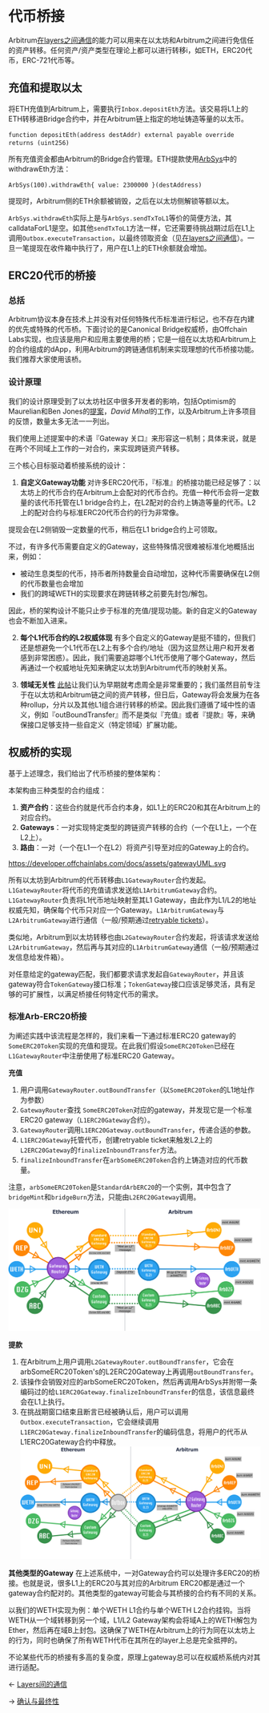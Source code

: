 # 代币桥接


Arbitrum[在layers之间通信](Layers之间的通信.md)的能力可以用来在以太坊和Arbitrum之间进行免信任的资产转移。任何资产/资产类型在理论上都可以进行转移i，如ETH，ERC20代币，ERC-721代币等。

## 充值和提取以太
将ETH充值到Arbitrum上，需要执行`Inbox.depositEth`方法。该交易将L1上的ETH转移进Bridge合约中，并在Arbitrum链上指定的地址铸造等量的以太币。
```
function depositEth(address destAddr) external payable override returns (uint256)
```

所有充值资金都由Arbitrum的Bridge合约管理。ETH提款使用[ArbSys](../dapp基础/ArbSys预编译合约.md)中的withdrawEth方法：
```
ArbSys(100).withdrawEth{ value: 2300000 }(destAddress)
```

提现时，Arbitrum侧的ETH余额被销毁，之后在以太坊侧解锁等额以太。

`ArbSys.withdrawEth`实际上是与`ArbSys.sendTxToL1`等价的简便方法，其calldataForL1是空。如其他`sendTxToL1`方法一样，它还需要待挑战期过后在L1上调用`Outbox.executeTransaction`，以最终领取资金（见[在layers之间通信](Layers间的通信.md)）。一旦一笔提现在收件箱中执行了，用户在L1上的ETH余额就会增加。

## ERC20代币的桥接
### 总括
Arbitrum协议本身在技术上并没有对任何特殊代币标准进行标记，也不存在内建的优先或特殊的代币桥。下面讨论的是Canonical Bridge权威桥，由Offchain Labs实现，也应该是用户和应用主要使用的桥；它是一组在以太坊和Arbitrum上的合约组成的dApp，利用Arbitrum的跨链通信机制来实现理想的代币桥接功能。我们推荐大家使用该桥。

### 设计原理
我们的设计原理受到了以太坊社区中很多开发者的影响，包括Optimism的Maurelian和Ben
Jones的[提案](https://ethereum-magicians.org/t/outlining-a-standard-interface-for-cross-domain-erc20-transfers/6151)，*David
Mihal*的工作，以及Arbitrum上许多项目的反馈，数量太多无法一一列出。

我们使用上述提案中的术语『Gateway 关口』来形容这一机制；具体来说，就是在两个不同域上工作的一对合约，来实现跨链资产转移。

三个核心目标驱动着桥接系统的设计：
1. **自定义Gateway功能**
对许多ERC20代币，『标准』的桥接功能已经足够了：以太坊上的代币合约在Arbitrum上会配对的代币合约。充值一种代币会将一定数量的该代币托管在L1 bridge合约上，在L2配对的合约上铸造等量的代币。L2上的配对合约与标准ERC20代币合约的行为非常像。

提现会在L2侧销毁一定数量的代币，稍后在L1 bridge合约上可领取。

不过，有许多代币需要自定义的Gateway，这些特殊情况很难被标准化地概括出来，例如：
* 被动生息类型的代币，持币者所持数量会自动增加，这种代币需要确保在L2侧的代币数量也会增加
* 我们的跨域WETH的实现要求在跨链转移之前要先封包/解包。

因此，桥的架构设计不能只止步于标准的充值/提现功能。新的自定义的Gateway也会不断加入进来。

2. **每个L1代币合约的L2权威体现**
有多个自定义的Gateway是挺不错的，但我们还是想避免一个L1代币在L2上有多个合约/地址（因为这显然让用户和开发者感到非常困惑）。因此，我们需要追踪哪个L1代币使用了哪个Gateway，然后再通过一个权威地址先知来确定以太坊到Arbitrum代币的映射关系。

3. **领域无关性**
[此帖](https://ethereum-magicians.org/t/outlining-a-standard-interface-for-cross-domain-erc20-transfers/6151)让我们认为早期就考虑周全是非常重要的；我们虽然目前专注于在以太坊和Arbitrum链之间的资产转移，但日后，Gateway将会发展为在各种rollup，分片以及其他L1组合进行转移的桥梁。因此我们遵循了域中性的语义，例如『outBoundTransfer』而不是类似『充值』或者『提款』等，来确保接口足够支持一些自定义（特定领域）扩展功能。

## 权威桥的实现
基于上述理念，我们给出了代币桥接的整体架构：

本架构由三种类型的合约组成：

1. **资产合约**：这些合约就是代币合约本身，如L1上的ERC20和其在Arbitrum上的对应合约。
2. **Gateways**：一对实现特定类型的跨链资产转移的合约（一个在L1上，一个在L2上）。
3. **路由**：一对（一个在L1一个在L2）将资产引导至对应的Gateway上的合约。

https://developer.offchainlabs.com/docs/assets/gatewayUML.svg

所有以太坊到Arbitrum的代币转移由`L1GatewayRouter`合约发起。`L1GatewayRouter`将代币的充值请求发送给`L1ArbitrumGateway`合约。`L1GatewayRouter`负责将L1代币地址映射至其L1 Gateway，由此作为L1/L2的地址权威先知，确保每个代币只对应一个Gateway。`L1ArbitrumGateway`与`L2ArbitrumGateway`进行通信（一般/预期通过[retryable tickets](1_Layers之间的通信.md)）。

类似地，Arbitrum到以太坊转移也由`L2GatewayRouter`合约发起，将该请求发送给`L2ArbitrumGateway`，然后再与其对应的`L1ArbitrumGateway`通信（一般/预期通过发信息给发件箱）。

对任意给定的gateway匹配，我们都要求请求发起自`GatewayRouter`，并且该gateway符合`TokenGateway`接口标准；`TokenGateway`接口应该足够灵活，具有足够的可扩展性，以满足桥接任何特定代币的需求。

### 标准Arb-ERC20桥接

为阐述实践中该流程是怎样的，我们来看一下通过标准ERC20 gateway的`SomeERC20Token`实现的充值和提现。在此我们假设`SomeERC20Token`已经在`L1GatewayRouter`中注册使用了标准ERC20 Gateway。

**充值**
1. 用户调用`GatewayRouter.outBoundTransfer`（以`SomeERC20Token`的L1地址作为参数）
2. `GatewayRouter`查找 `SomeERC20Token`对应的gateway，并发现它是一个标准ERC20 gateway（`L1ERC20Gateway`合约）。
3. `GatewayRouter`调用`L1ERC20Gateway.outBoundTransfer`，传递合适的参数。
4. `L1ERC20Gateway`托管代币，创建retryable ticket来触发L2上的`L2ERC20Gateway`的`finalizeInboundTransfer`方法。
5. `finalizeInboundTransfer`在`arbSomeERC20Token`合约上铸造对应的代币数量。

注意，`arbSomeERC20Token`是`StandardArbERC20`的一个实例，其中包含了`bridgeMint`和`bridgeBurn`方法，只能由`L2ERC20Gateway`调用。

![](./imgs/img_1.png)

**提款**
1. 在Arbitrum上用户调用`L2GatewayRouter.outBoundTransfer`，它会在arbSomeERC20Token's的L2ERC20Gateway上再调用`outBoundTransfer`。
2. 该操作会销毁对应的arbSomeERC20Token，然后再调用ArbSys并附带一条编码过的给`L1ERC20Gateway.finalizeInboundTransfer`的信息，该信息最终会在L1上执行。
3. 在挑战期窗口结束且断言已经被确认后，用户可以调用`Outbox.executeTransaction`，它会继续调用`L1ERC20Gateway.finalizeInboundTransfer`的编码信息，将用户的代币从L1ERC20Gateway合约中释放。
   ![](./imgs/img_2.png)

**其他类型的Gateway**
在上述系统中，一对Gateway合约可以处理许多ERC20的桥接。也就是说，很多L1上的ERC20与其对应的Arbitrum ERC20都是通过一个gateway合约配对的。其他类型的gateway可能会与其桥接的合约有不同的关系。

以我们的WETH实现为例：单个WETH L1合约与单个WETH L2合约挂钩。当将WETH从一个域转移到另一个域，L1/L2 Gateway架构会将域A上的WETH解包为Ether，然后再在域B上封包。这确保了WETH在Arbitrum上的行为同在以太坊上的行为，同时也确保了所有WETH代币在其所在的layer上总是完全抵押的。

不论某些代币的桥接有多高的复杂度，原理上gateway总可以在权威桥系统内对其进行适配。

← [Layers间的通信](./Layers间的通信.md)

→ [确认与最终性](./确认与最终性.md)

